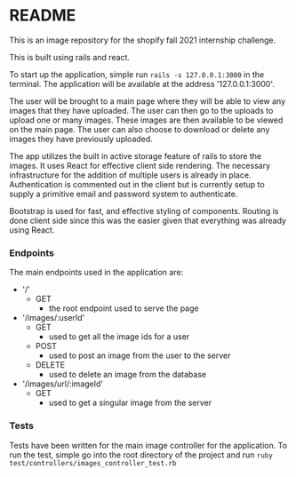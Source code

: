 # README

This is an image repository for the shopify fall 2021 internship challenge.

This is built using rails and react. 

To start up the application, simple run `rails -s 127.0.0.1:3000` in the terminal. The application will be available at the address '127.0.0.1:3000'.

The user will be brought to a main page where they will be able to view any images that they have uploaded. The user can then go to the uploads to upload one or many images. These images are then available to be viewed on the main page. The user can also choose to download or delete any images they have previously uploaded.

The app utilizes the built in active storage feature of rails to store the images. It uses React for effective client side rendering. The necessary infrastructure for the addition of multiple users is already in place. Authentication is commented out in the client but is currently setup to supply a primitive email and password system to authenticate.

Bootstrap is used for fast, and effective styling of components. Routing is done client side since this was the easier given that everything was already using React. 


### Endpoints
The main endpoints used in the application are:
- '/'
  - GET
    - the root endpoint used to serve the page
- '/images/:userId'
  - GET
    - used to get all the image ids for a user
  - POST
    - used to post an image from the user to the server
  - DELETE
    - used to delete an image from the database
- '/images/url/:imageId'
  - GET
    - used to get a singular image from the server


### Tests
Tests have been written for the main image controller for the application.
To run the test, simple go into the root directory of the project and run `ruby test/controllers/images_controller_test.rb`
